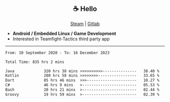 <h2 align="center"> ☕ Hello </h2>

<p align="center">
  <a href="https://steamcommunity.com/id/Niforances/">Steam</a> |
  <a href="https://gitlab.com/niforances">Gitlab</a>
</p>

 - **Android / Embedded Linux / Game Development**
 - Interested in Teamfight-Tactics third party app

------

<!--START_SECTION:waka-->

```txt
From: 10 September 2020 - To: 16 December 2023

Total Time: 835 hrs 2 mins

Java             320 hrs 38 mins >>>>>>>>>>---------------   38.40 %
Kotlin           280 hrs 58 mins >>>>>>>>-----------------   33.65 %
Dart             85 hrs 46 mins  >>>----------------------   10.27 %
C#               46 hrs 9 mins   >------------------------   05.53 %
Bash             20 hrs 21 mins  >------------------------   02.44 %
Groovy           19 hrs 59 mins  >------------------------   02.39 %
```

<!--END_SECTION:waka-->
